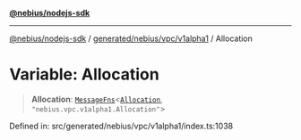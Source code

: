 [**@nebius/nodejs-sdk**](../../../../../README.md)

---

[@nebius/nodejs-sdk](../../../../../README.md) / [generated/nebius/vpc/v1alpha1](../README.md) / Allocation

# Variable: Allocation

> **Allocation**: [`MessageFns`](../../../../../runtime/protos/core/interfaces/MessageFns.md)\<[`Allocation`](../interfaces/Allocation.md), `"nebius.vpc.v1alpha1.Allocation"`\>

Defined in: src/generated/nebius/vpc/v1alpha1/index.ts:1038
